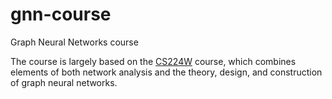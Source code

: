 # gnn-course
Graph Neural Networks course

The course is largely based on the [CS224W](http://web.stanford.edu/class/cs224w/) course, which combines elements of both network analysis and the theory, design, and construction of graph neural networks.